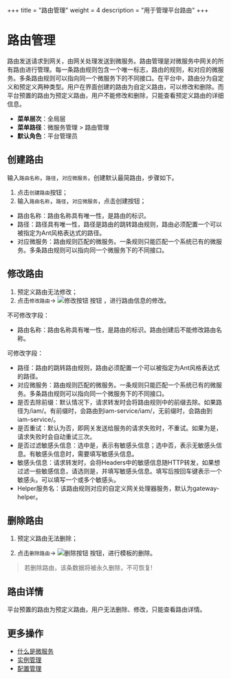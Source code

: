 +++
title = "路由管理"
weight = 4
description = "用于管理平台路由"
+++

# 路由管理

路由发送请求到网关，由网关处理发送到微服务。路由管理是对微服务中网关的所有路由进行管理。每一条路由规则包含一个唯一标志，路由的规则，和对应的微服务。多条路由规则可以指向同一个微服务下的不同接口。在平台中，路由分为自定义和预定义两种类型。用户在界面创建的路由为自定义路由，可以修改和删除。而平台预置的路由为预定义路由，用户不能修改和删除，只能查看预定义路由的详细信息。

- **菜单层次**：全局层
- **菜单路径**：微服务管理 > 路由管理
- **默认角色**：平台管理员

## 创建路由

输入`路由名称`，`路径`，`对应微服务`，创建默认最简路由，步骤如下。

1. 点击`创建路由`按钮；
1. 输入`路由名称`，`路径`，`对应微服务`，点击创建按钮；

- 路由名称：路由名称具有唯一性，是路由的标识。
- 路径：路径具有唯一性，路径是路由的跳转路由规则，路由必须配置一个可以被指定为Ant风格表达式的路径。
- 对应微服务：路由规则匹配的微服务。一条规则只能匹配一个系统已有的微服务。多条路由规则可以指向同一个微服务下的不同接口。


## 修改路由
1. 预定义路由无法修改；
1. 点击`修改路由`→ ![修改按钮](/docs/user-guide/system-configuration/microservice-management/image/update.png) 按钮 ，进行路由信息的修改。

不可修改字段：

- 路由名称：路由名称具有唯一性，是路由的标识。路由创建后不能修改路由名称。

可修改字段：

- 路径：路由的跳转路由规则，路由必须配置一个可以被指定为Ant风格表达式的路径。
- 对应微服务：路由规则匹配的微服务。一条规则只能匹配一个系统已有的微服务。多条路由规则可以指向同一个微服务下的不同接口。
- 是否去除前缀：默认情况下，请求转发时会将路由规则中的前缀去除。如果路径为/iam/。有前缀时，会路由到iam-service/iam/，无前缀时，会路由到iam-service/。
- 是否重试：默认为否，即网关发送给服务的请求失败时，不重试。如果为是，请求失败时会自动重试三次。
- 是否过滤敏感头信息：选中是，表示有敏感头信息；选中否，表示无敏感头信息。有敏感头信息时，需要填写敏感头信息。
- 敏感头信息：请求转发时，会将Headers中的敏感信息随HTTP转发，如果想过滤一些敏感信息，请选则是，并填写敏感头信息。填写后按回车键表示一个敏感头。可以填写一个或多个敏感头。
- Helper服务名：该路由规则对应的自定义网关处理器服务，默认为gateway-helper。

## 删除路由

 1. 预定义路由无法删除；

 1. 点击`删除路由`→ ![删除按钮](/docs/user-guide/system-configuration/microservice-management/image/del_button.png) 按钮，进行模板的删除。
<blockquote class="warning">
         若删除路由，该条数据将被永久删除，不可恢复!
      </blockquote>

## 路由详情

平台预置的路由为预定义路由，用户无法删除、修改，只能查看路由详情。

## 更多操作
- [什么是微服务](../microservice)
- [实例管理](../instance)
- [配置管理](../config)
